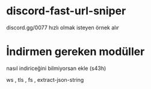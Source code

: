 # discord-fast-url-sniper
discord.gg/0077 hızlı olmak isteyen örnek alır

# İndirmen gereken modüller
nasıl indiriceğini bilmiyorsan ekle (s43h)

ws , tls , fs , extract-json-string
